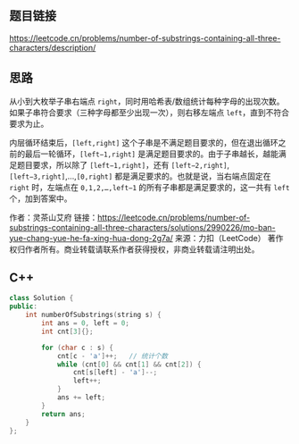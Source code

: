 ## 题目链接

https://leetcode.cn/problems/number-of-substrings-containing-all-three-characters/description/

## 思路

从小到大枚举子串右端点 ``right``，同时用哈希表/数组统计每种字母的出现次数。如果子串符合要求（三种字母都至少出现一次），则右移左端点 ``left``，直到不符合要求为止。

内层循环结束后，``[left,right]`` 这个子串是不满足题目要求的，但在退出循环之前的最后一轮循环，``[left−1,right]`` 是满足题目要求的。由于子串越长，越能满足题目要求，所以除了 ``[left−1,right]``，还有 ``[left−2,right]``,``[left−3,right]``,…,``[0,right]`` 都是满足要求的。也就是说，当右端点固定在 ``right`` 时，左端点在 ``0,1,2,…,left−1`` 的所有子串都是满足要求的，这一共有 ``left`` 个，加到答案中。

作者：灵茶山艾府
链接：https://leetcode.cn/problems/number-of-substrings-containing-all-three-characters/solutions/2990226/mo-ban-yue-chang-yue-he-fa-xing-hua-dong-2g7a/
来源：力扣（LeetCode）
著作权归作者所有。商业转载请联系作者获得授权，非商业转载请注明出处。

## C++

```C++
class Solution {
public:
    int numberOfSubstrings(string s) {
        int ans = 0, left = 0;
        int cnt[3]{};

        for (char c : s) {
            cnt[c - 'a']++;   // 统计个数
            while (cnt[0] && cnt[1] && cnt[2]) {
                cnt[s[left] - 'a']--;
                left++;
            }
            ans += left;
        }
        return ans;
    }
};
```